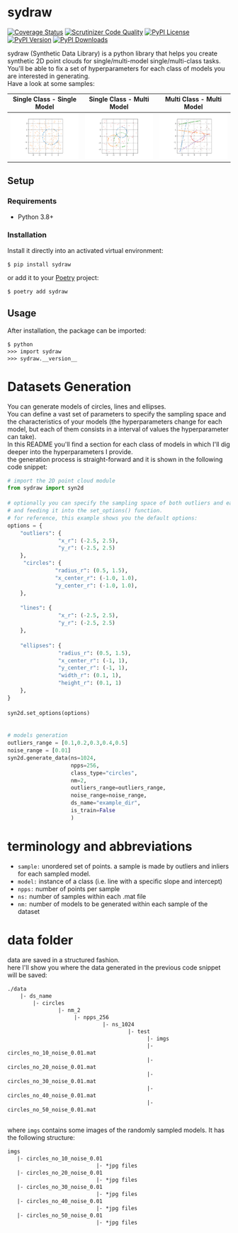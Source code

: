 # sydraw

[![Coverage Status](https://img.shields.io/codecov/c/gh/WilliamBonvini/pinchsearcher)](https://codecov.io/gh/WilliamBonvini/pinchsearcher)
[![Scrutinizer Code Quality](https://img.shields.io/scrutinizer/g/WilliamBonvini/pinchsearcher.svg)](https://scrutinizer-ci.com/g/WilliamBonvini/pinchsearcher)
[![PyPI License](https://img.shields.io/pypi/l/sydraw.svg)](https://pypi.org/project/sydraw)
[![PyPI Version](https://img.shields.io/pypi/v/sydraw.svg)](https://pypi.org/project/sydraw)
[![PyPI Downloads](https://img.shields.io/pypi/dm/sydraw.svg?color=orange)](https://pypistats.org/packages/sydraw)

sydraw (Synthetic Data Library) is a python library that helps you create synthetic 2D point clouds for single/multi-model single/multi-class tasks.  
You'll be able to fix a set of hyperparameters for each class of models you are interested in generating.  
Have a look at some samples:

|              Single Class - Single Model              |             Single Class -  Multi Model             |             Multi Class - Multi Model             |   
|:-----------------------------------------------------:|:---------------------------------------------------:|:-------------------------------------------------:|
|   <img src="media/imgs/scsm1.png" style="zoom:50%">   |  <img src="media/imgs/scmm1.png" style="zoom:50%">  | <img src="media/imgs/mcmm1.png" style="zoom:50%"> |
                        

## Setup

### Requirements

* Python 3.8+

### Installation

Install it directly into an activated virtual environment:

```text
$ pip install sydraw
```

or add it to your [Poetry](https://poetry.eustace.io/) project:

```text
$ poetry add sydraw
```

## Usage

After installation, the package can be imported:

```text
$ python
>>> import sydraw
>>> sydraw.__version__
```

# Datasets Generation
You can generate models of circles, lines and ellipses.  
You can define a vast set of parameters to specify the sampling space and the characteristics of your models (the hyperparameters change for each model, but each of them consists in a interval of values the hyperparameter can take).  
In this README you'll find a section for each class of models in which I'll dig deeper into the hyperparameters I provide.  
the generation process is straight-forward and it is shown in the following code snippet:

```python
# import the 2D point cloud module 
from sydraw import syn2d

# optionally you can specify the sampling space of both outliers and each class by defining a dictionary (options)
# and feeding it into the set_options() function.
# for reference, this example shows you the default options:
options = {
    "outliers": {
                "x_r": (-2.5, 2.5),
                "y_r": (-2.5, 2.5)
    },
     "circles": {
               "radius_r": (0.5, 1.5),
               "x_center_r": (-1.0, 1.0),
               "y_center_r": (-1.0, 1.0),
    },

    "lines": {
                "x_r": (-2.5, 2.5),
                "y_r": (-2.5, 2.5)
    },

    "ellipses": {
                "radius_r": (0.5, 1.5),
                "x_center_r": (-1, 1),
                "y_center_r": (-1, 1),
                "width_r": (0.1, 1),
                "height_r": (0.1, 1)
    },
}

syn2d.set_options(options)


# models generation
outliers_range = [0.1,0.2,0.3,0.4,0.5]
noise_range = [0.01]
syn2d.generate_data(ns=1024,
                    npps=256,
                    class_type="circles",
                    nm=2,
                    outliers_range=outliers_range,
                    noise_range=noise_range,
                    ds_name="example_dir",
                    is_train=False                 
                    )
```

# terminology and abbreviations
- ```sample:``` unordered set of points. a sample is made by outliers and inliers for each sampled model.
- ```model:``` instance of a class (i.e. line with a specific slope and intercept)
- ```npps:``` number of points per sample
- ```ns:``` number of samples within each .mat file
- ```nm:``` number of models to be generated within each sample of the dataset

# data folder
data are saved in a structured fashion.   
here I'll show you where the data generated in the previous code snippet will be saved:
```
./data
    |- ds_name 
        |- circles
                |- nm_2
                     |- npps_256
                              |- ns_1024
                                      |- test
                                            |- imgs
                                            |- circles_no_10_noise_0.01.mat
                                            |- circles_no_20_noise_0.01.mat
                                            |- circles_no_30_noise_0.01.mat
                                            |- circles_no_40_noise_0.01.mat
                                            |- circles_no_50_noise_0.01.mat
                                              
```
where ```imgs``` contains some images of the randomly sampled models. It has the following structure:
```
imgs
   |- circles_no_10_noise_0.01
                            |- *jpg files
   |- circles_no_20_noise_0.01
                            |- *jpg files 
   |- circles_no_30_noise_0.01
                            |- *jpg files
   |- circles_no_40_noise_0.01
                            |- *jpg files 
   |- circles_no_50_noise_0.01
                            |- *jpg files
```

